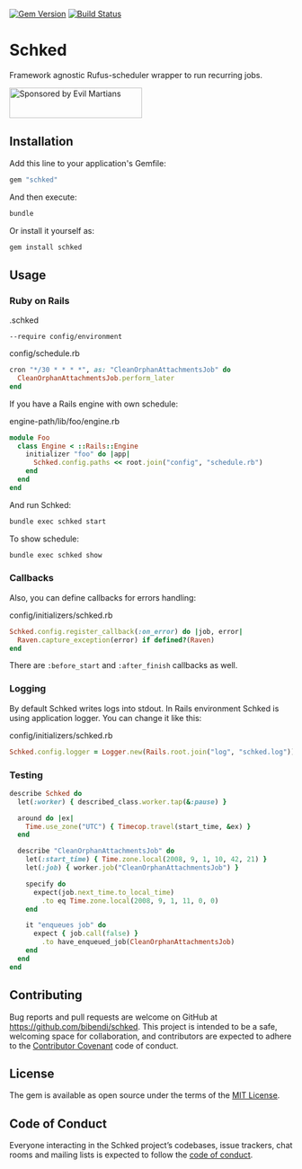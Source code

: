 [![Gem Version](https://badge.fury.io/rb/schked.svg)](https://badge.fury.io/rb/schked)
[![Build Status](https://travis-ci.org/bibendi/schked.svg?branch=master)](https://travis-ci.org/bibendi/schked)

# Schked

Framework agnostic Rufus-scheduler wrapper to run recurring jobs.

<a href="https://evilmartians.com/?utm_source=schked">
<img src="https://evilmartians.com/badges/sponsored-by-evil-martians.svg" alt="Sponsored by Evil Martians" width="236" height="54"></a>

## Installation

Add this line to your application's Gemfile:

```ruby
gem "schked"
```

And then execute:

```sh
bundle
```

Or install it yourself as:

```sh
gem install schked
```

## Usage

### Ruby on Rails

.schked

```
--require config/environment
```

config/schedule.rb

```ruby
cron "*/30 * * * *", as: "CleanOrphanAttachmentsJob" do
  CleanOrphanAttachmentsJob.perform_later
end
```

If you have a Rails engine with own schedule:

engine-path/lib/foo/engine.rb

```ruby
module Foo
  class Engine < ::Rails::Engine
    initializer "foo" do |app|
      Schked.config.paths << root.join("config", "schedule.rb")
    end
  end
end
```

And run Schked:

```sh
bundle exec schked start
```

To show schedule:

```sh
bundle exec schked show
```

### Callbacks

Also, you can define callbacks for errors handling:

config/initializers/schked.rb

```ruby
Schked.config.register_callback(:on_error) do |job, error|
  Raven.capture_exception(error) if defined?(Raven)
end
```

There are `:before_start` and `:after_finish` callbacks as well.

### Logging

By default Schked writes logs into stdout. In Rails environment Schked is using application logger. You can change it like this:

config/initializers/schked.rb

```ruby
Schked.config.logger = Logger.new(Rails.root.join("log", "schked.log"))
```

### Testing

```ruby
describe Schked do
  let(:worker) { described_class.worker.tap(&:pause) }

  around do |ex|
    Time.use_zone("UTC") { Timecop.travel(start_time, &ex) }
  end

  describe "CleanOrphanAttachmentsJob" do
    let(:start_time) { Time.zone.local(2008, 9, 1, 10, 42, 21) }
    let(:job) { worker.job("CleanOrphanAttachmentsJob") }

    specify do
      expect(job.next_time.to_local_time)
        .to eq Time.zone.local(2008, 9, 1, 11, 0, 0)
    end

    it "enqueues job" do
      expect { job.call(false) }
        .to have_enqueued_job(CleanOrphanAttachmentsJob)
    end
  end
end
```

## Contributing

Bug reports and pull requests are welcome on GitHub at https://github.com/bibendi/schked. This project is intended to be a safe, welcoming space for collaboration, and contributors are expected to adhere to the [Contributor Covenant](http://contributor-covenant.org) code of conduct.

## License

The gem is available as open source under the terms of the [MIT License](https://opensource.org/licenses/MIT).

## Code of Conduct

Everyone interacting in the Schked project’s codebases, issue trackers, chat rooms and mailing lists is expected to follow the [code of conduct](https://github.com/[USERNAME]/schked/blob/master/CODE_OF_CONDUCT.md).

